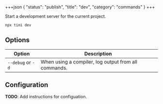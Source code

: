 +++json
{
  "status": "publish",
  "title": "dev",
  "category": "commands"
}
+++

Start a development server for the current project.

```bash
npx tini dev
```

## Options

| Option | Description |
| --- | --- |
| `--debug` or `-d` | When using a compiler, log output from all commands. |

## Configuration

**TODO**: Add instructions for configuation.
